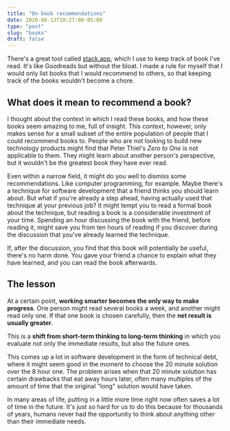 ```yaml
---
title: "On book recommendations"
date: 2020-06-13T20:27:00-05:00
type: "post"
slug: "books"
draft: false
---
```


There's a great tool called [stack.app](https://stack.app/u/john/books), which
I use to keep track of book I've read. It's like Goodreads but without the
bloat. I made a rule for myself that I would only list books that I would
recommend to others, so that keeping track of the books wouldn't become a chore.

## What does it mean to recommend a book?

I thought about the context in which I read these books, and how these books
seem amazing to me, full of insight. This context, however, only makes sense
for a small subset of the entire population of people that I could recommend
books to. People who are not looking to build new technology products might
find that Peter Thiel's *Zero to One* is not applicable to them. They might
learn about another person's perspective, but it wouldn't be the greatest book
they have ever read.

Even within a narrow field, it might do you well to dismiss some
recommendations. Like computer programming, for example. Maybe there's a
technique for software development that a friend thinks you should learn about.
But what if you're already a step ahead, having actually used that technique at
your previous job? It might tempt you to read a formal book about the technique,
but reading a book is a considerable investment of your time. Spending an hour
discussing the book with the friend, before reading it, might save you from ten
hours of reading if you discover during the discussion that you've already
learned the technique.

If, after the discussion, you find that this book will potentially be useful,
there's no harm done. You gave your friend a chance to explain what they have
learned, and you can read the book afterwards.

## The lesson

At a certain point, **working smarter becomes the only way to make progress**.
One person might read several books a week, and another might read only one. If
that one book is chosen carefully, then the **net result is usually greater**.

This is a **shift from short-term thinking to long-term thinking** in which you
evaluate not only the immediate results, but also the future ones.

This comes up a lot in software development in the form of technical debt,
where it might seem good in the moment to choose the 20 minute solution over
the 8 hour one. The problem arises when that 20 minute solution has certain
drawbacks that eat away hours later, often many multiples of the amount of time
that the original "long" solution would have taken.

In many areas of life, putting in a little more time right now often saves
a lot of time in the future. It's just so hard for us to do this because for
thousands of years, humans never had the opportunity to think about anything
other than their immediate needs.
